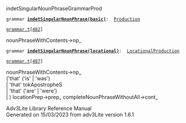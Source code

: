 ---
---
<span class="title">indetSingularNounPhrase</span><span class="type">GrammarProd</span>

`grammar `**[`indetSingularNounPhrase(basic)`](../object/indetSingularNounPhrase(basic).html)**` :   `[`Production`](../object/Production.html)

[`grammar.t`](../file/grammar.t.html)`[`[`482`](../source/grammar.t.html#482)`]`

<div class="gramrule">

nounPhraseWithContents-\>np\_  

</div>

`grammar `**[`indetSingularNounPhrase(locational)`](../object/indetSingularNounPhrase(locational).html)**` :   `[`LocationalProduction`](../object/LocationalProduction.html)

[`grammar.t`](../file/grammar.t.html)`[`[`487`](../source/grammar.t.html#487)`]`

<div class="gramrule">

nounPhraseWithContents-\>np\_  
('that' ('is' \| 'was')  
\| 'that' tokApostropheS  
\| 'that' ('are' \| 'were')  
\| ) locationPrep-\>prep\_ completeNounPhraseWithoutAll-\>cont\_  

</div>

<div class="ftr">

Adv3Lite Library Reference Manual  
Generated on 15/03/2023 from adv3Lite version 1.6.1

</div>
